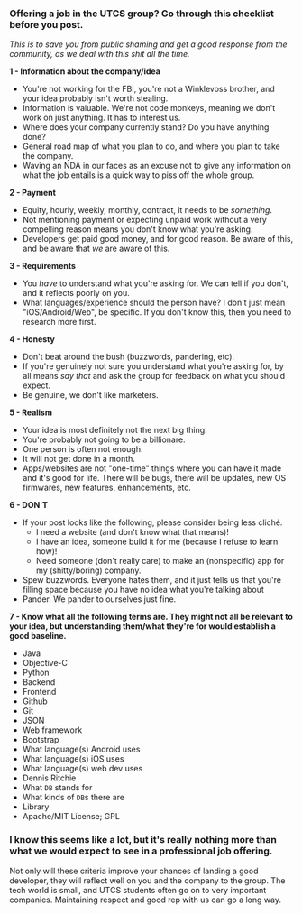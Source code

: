 ### Offering a job in the UTCS group? Go through this checklist before you post. 

*This is to save you from public shaming and get a good response from the community, as we deal with this shit all the time.*

**1 - Information about the company/idea**
* You're not working for the FBI, you're not a Winklevoss brother, and your idea probably isn't worth stealing.
* Information is valuable. We're not code monkeys, meaning we don't work on just anything. It has to interest us.
* Where does your company currently stand? Do you have anything done?
* General road map of what you plan to do, and where you plan to take the company.
* Waving an NDA in our faces as an excuse not to give any information on what the job entails is a quick way to piss off the whole group.

**2 - Payment**
* Equity, hourly, weekly, monthly, contract, it needs to be *something*.
* Not mentioning payment or expecting unpaid work without a very compelling reason means you don't know what you're asking.
* Developers get paid good money, and for good reason. Be aware of this, and be aware that *we* are aware of this.

**3 - Requirements**
* You *have* to understand what you're asking for. We can tell if you don't, and it reflects poorly on you.
* What languages/experience should the person have? I don't just mean "iOS/Android/Web", be specific. If you don't know this, then you need to research more first.

**4 - Honesty**
* Don't beat around the bush (buzzwords, pandering, etc).
* If you're genuinely not sure you understand what you're asking for, by all means *say that* and ask the group for feedback on what you should expect.
* Be genuine, we don't like marketers.

**5 - Realism**
* Your idea is most definitely not the next big thing.
* You're probably not going to be a billionare.
* One person is often not enough.
* It will not get done in a month.
* Apps/websites are not "one-time" things where you can have it made and it's good for life. There will be bugs, there will be updates, new OS firmwares, new features, enhancements, etc.

**6 - DON'T**
* If your post looks like the following, please consider being less cliché.
  * I need a website (and don't know what that means)!
  * I have an idea, someone build it for me (because I refuse to learn how)!
  * Need someone (don't really care) to make an (nonspecific) app for my (shitty/boring) company.
* Spew buzzwords. Everyone hates them, and it just tells us that you're filling space because you have no idea what you're talking about
* Pander. We pander to ourselves just fine.

**7 - Know what all the following terms are. They might not all be relevant to your idea, but understanding them/what they're for would establish a good baseline.**
* Java
* Objective-C
* Python
* Backend
* Frontend
* Github
* Git
* JSON
* Web framework
* Bootstrap
* What language(s) Android uses
* What language(s) iOS uses
* What language(s) web dev uses
* Dennis Ritchie
* What `DB` stands for
* What kinds of `DB`s there are
* Library
* Apache/MIT License; GPL

### I know this seems like a lot, but it's really nothing more than what we would expect to see in a professional job offering.

Not only will these criteria improve your chances of landing a good developer, they will reflect well on you and the company to the group. The tech world is small, and UTCS students often go on to very important companies. Maintaining respect and good rep with us can go a long way.

